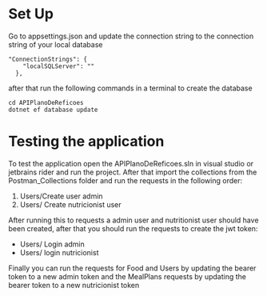 # Set Up
Go to appsettings.json and update the connection string to the connection string of your local database
```
"ConnectionStrings": {
    "localSQLServer": ""
  },
```
after that run the following commands in a terminal to create the database
```
cd APIPlanoDeReficoes
dotnet ef database update
```

# Testing the application

To test the application open the APIPlanoDeReficoes.sln in visual studio or jetbrains rider and run the project.
After that import the collections from the Postman_Collections folder and run the requests in the following order:

1. Users/Create user admin
2. Users/ Create nutricionist user

After running this to requests a admin user and nutritionist user should have been created, after that you should run the requests to create the jwt token:

* Users/ Login admin
* Users/ login nutricionist

Finally you can run the requests for Food and Users by updating the bearer token to a new admin token and the MealPlans requests by updating the bearer token to a new nutricionist token